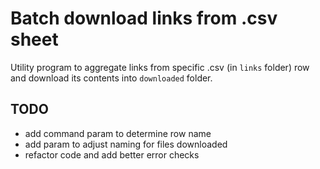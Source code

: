 # Batch download links from .csv sheet
Utility program to aggregate links from specific .csv (in `links` folder) row and 
download its contents into `downloaded` folder.

## TODO
- add command param to determine row name
- add param to adjust naming for files downloaded
- refactor code and add better error checks